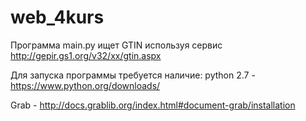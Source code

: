 web_4kurs
=========
Программа main.py ищет GTIN используя сервис http://gepir.gs1.org/v32/xx/gtin.aspx

Для запуска программы требуется наличие:
python 2.7 - https://www.python.org/downloads/

Grab - http://docs.grablib.org/index.html#document-grab/installation
